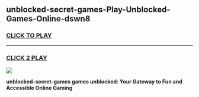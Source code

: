 
## unblocked-secret-games-Play-Unblocked-Games-Online-dswn8
<h3>
<a href="https://premium76.site?title=unblocked-secret-games&ref=25A">CLICK TO PLAY</a></h3>
<hr>

<h3>
<a href="https://premium76.site?title=unblocked-secret-games&ref=25A">CLICK 2 PLAY</a>
  
</h3>

<a href="https://premium76.site?title=unblocked-secret-games&ref=25A"><img src="https://clearcache.store/games.png"></a>


**unblocked-secret-games games unblocked: Your Gateway to Fun and Accessible Online Gaming**
